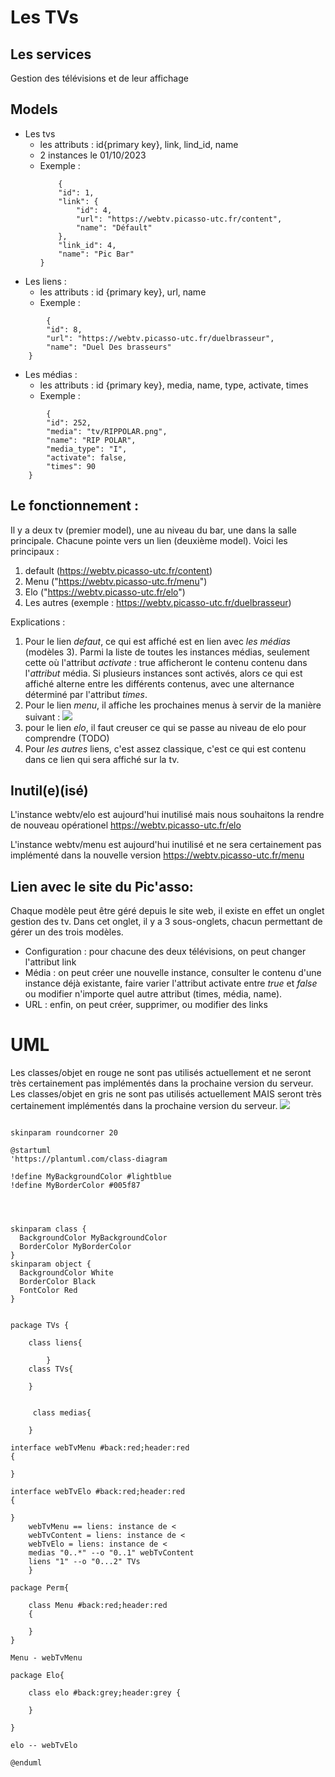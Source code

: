# Les TVs

## Les services

Gestion des télévisions et de leur affichage

## Models

- Les tvs
  - les attributs : id{primary key}, link, lind_id, name
  - 2 instances le 01/10/2023
  - Exemple :
    ``` {
        {
        "id": 1,
        "link": {
            "id": 4,
            "url": "https://webtv.picasso-utc.fr/content",
            "name": "Défault"
        },
        "link_id": 4,
        "name": "Pic Bar"
    }

- Les liens :
  - les attributs : id {primary key}, url, name
  - Exemple :
```    {
        {
        "id": 8,
        "url": "https://webtv.picasso-utc.fr/duelbrasseur",
        "name": "Duel Des brasseurs"
    }
```    
- Les médias :
  - les attributs : id {primary key}, media, name, type, activate, times
  - Exemple :
```            {
        {
        "id": 252,
        "media": "tv/RIPPOLAR.png",
        "name": "RIP POLAR",
        "media_type": "I",
        "activate": false,
        "times": 90
    }
```

## Le fonctionnement :

Il y a deux tv (premier model), une au niveau du bar, une dans la salle principale. Chacune pointe vers un lien (deuxième model). Voici les principaux :
1. default (https://webtv.picasso-utc.fr/content)
2. Menu ("https://webtv.picasso-utc.fr/menu")
3. Elo ("https://webtv.picasso-utc.fr/elo")
4. Les autres (exemple : https://webtv.picasso-utc.fr/duelbrasseur)

Explications :
1. Pour le lien *defaut*, ce qui est affiché est en lien avec *les médias* (modèles 3). Parmi la liste de toutes les instances médias, seulement cette où l'attribut *activate* : true afficheront le contenu contenu dans l'*attribut* média. Si plusieurs instances sont activés, alors ce qui est affiché alterne entre les différents contenus, avec une alternance déterminé par l'attribut *times*.
2. Pour le lien *menu*, il affiche les prochaines menus à servir de la manière suivant :
   ![](https://md.picasoft.net/uploads/upload_a60a8701fcad958433a2140b21a38c28.png)
3. pour le lien *elo*, il faut creuser ce qui se passe au niveau de elo pour comprendre (TODO)
4. Pour *les autres* liens, c'est assez classique, c'est ce qui est contenu dans ce lien qui sera affiché sur la tv.

## Inutil(e)(isé)

L'instance webtv/elo est aujourd'hui inutilisé mais nous souhaitons la rendre de nouveau opérationel
https://webtv.picasso-utc.fr/elo

L'instance webtv/menu est aujourd'hui inutilisé et ne sera certainement pas implémenté dans la nouvelle version
https://webtv.picasso-utc.fr/menu


## Lien avec le site du Pic'asso:
Chaque modèle peut être géré depuis le site web, il existe en effet un onglet gestion des tv. Dans cet onglet, il y a 3 sous-onglets, chacun permettant de gérer un des trois modèles.
* Configuration : pour chacune des deux télévisions, on peut changer l'attribut link
* Média : on peut créer une nouvelle instance, consulter le contenu d'une instance déjà existante, faire varier l'attribut activate entre *true* et *false* ou modifier n'importe quel autre attribut (times, média, name).
* URL : enfin, on peut créer, supprimer, ou modifier des links

UML
===

Les classes/objet en rouge ne sont pas utilisés actuellement et ne seront très certainement pas implémentés dans la prochaine version du serveur.
Les classes/objet en gris ne sont pas utilisés actuellement MAIS seront très certainement implémentés dans la prochaine version du serveur.
![](https://md.picasoft.net/uploads/upload_5883d25f7e2ec1550d56fc11e3afe50d.png)

```plantuml

skinparam roundcorner 20

@startuml
'https://plantuml.com/class-diagram

!define MyBackgroundColor #lightblue
!define MyBorderColor #005f87




skinparam class {
  BackgroundColor MyBackgroundColor
  BorderColor MyBorderColor
}
skinparam object {
  BackgroundColor White
  BorderColor Black
  FontColor Red
}


package TVs {

    class liens{

        }
    class TVs{

    }

    
     class medias{
         
    }

interface webTvMenu #back:red;header:red
{

}
    
interface webTvElo #back:red;header:red
{

}
    webTvMenu == liens: instance de <
    webTvContent = liens: instance de <
    webTvElo = liens: instance de <
    medias "0..*" --o "0..1" webTvContent
    liens "1" --o "0...2" TVs
    }

package Perm{
    
    class Menu #back:red;header:red 
    {

    }    
}

Menu - webTvMenu

package Elo{
    
    class elo #back:grey;header:grey {
        
    }
    
}

elo -- webTvElo

@enduml

